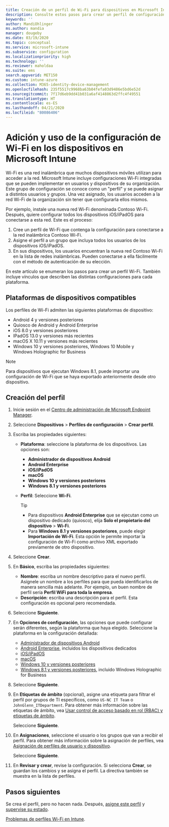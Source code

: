 ```yaml
---
title: Creación de un perfil de Wi-Fi para dispositivos en Microsoft Intune - Azure | Microsoft Docs
description: Consulte estos pasos para crear un perfil de configuración de dispositivos Wi-Fi en Microsoft Intune. Cree perfiles para el administrador de dispositivos Android, Android Enterprise, modo de pantalla completa de Android, iOS, iPadOS, macOS, Windows 10 y versiones posteriores, y Windows Holographic for Business. Use estos perfiles para crear una conexión Wi-Fi para usar certificados, elegir un tipo de EAP, seleccionar un método de autenticación, habilitar un proxy y mucho más.
keywords: ''
author: MandiOhlinger
ms.author: mandia
manager: dougeby
ms.date: 03/19/2020
ms.topic: conceptual
ms.service: microsoft-intune
ms.subservice: configuration
ms.localizationpriority: high
ms.technology: ''
ms.reviewer: maholdaa
ms.suite: ems
search.appverid: MET150
ms.custom: intune-azure
ms.collection: M365-identity-device-management
ms.openlocfilehash: 235f5517c9968ba63b04fefa03d9486e5bd6e52d
ms.sourcegitcommit: 7f17d6eb9dd41b031a6af4148863d2ffc4f49551
ms.translationtype: HT
ms.contentlocale: es-ES
ms.lasthandoff: 04/21/2020
ms.locfileid: "80086406"
---
```

# <a name="add-and-use-wi-fi-settings-on-your-devices-in-microsoft-intune"></a>Adición y uso de la configuración de Wi-Fi en los dispositivos en Microsoft Intune

Wi-Fi es una red inalámbrica que muchos dispositivos móviles utilizan para acceder a la red. Microsoft Intune incluye configuraciones Wi-Fi integradas que se pueden implementar en usuarios y dispositivos de su organización. Este grupo de configuración se conoce como un "perfil" y se puede asignar a distintos usuarios y grupos. Una vez asignado, los usuarios acceden a la red Wi-Fi de la organización sin tener que configurarla ellos mismos.

Por ejemplo, instale una nueva red Wi-Fi denominada Contoso Wi-Fi. Después, quiere configurar todos los dispositivos iOS/iPadOS para conectarse a esta red. Este es el proceso:

1. Cree un perfil de Wi-Fi que contenga la configuración para conectarse a la red inalámbrica Contoso Wi-Fi.
2. Asigne el perfil a un grupo que incluya todos los usuarios de los dispositivos iOS/iPadOS.
3. En sus dispositivos, los usuarios encuentran la nueva red Contoso Wi-Fi en la lista de redes inalámbricas. Pueden conectarse a ella fácilmente con el método de autenticación de su elección.

En este artículo se enumeran los pasos para crear un perfil Wi-Fi. También incluye vínculos que describen las distintas configuraciones para cada plataforma.

## <a name="supported-device-platforms"></a>Plataformas de dispositivos compatibles

Los perfiles de Wi-Fi admiten las siguientes plataformas de dispositivo:

- Android 4 y versiones posteriores
- Quiosco de Android y Android Enterprise
- iOS 8.0 y versiones posteriores
- IPadOS 13.0 y versiones más recientes
- macOS X 10.11 y versiones más recientes
- Windows 10 y versiones posteriores, Windows 10 Mobile y Windows Holographic for Business

> [!NOTE]
> Para dispositivos que ejecutan Windows 8.1, puede importar una configuración de Wi-Fi que se haya exportado anteriormente desde otro dispositivo.

## <a name="create-the-profile"></a>Creación del perfil

1. Inicie sesión en el [Centro de administración de Microsoft Endpoint Manager](https://go.microsoft.com/fwlink/?linkid=2109431).
2. Seleccione **Dispositivos** > **Perfiles de configuración** > **Crear perfil**.
3. Escriba las propiedades siguientes:

    - **Plataforma**: seleccione la plataforma de los dispositivos. Las opciones son:

      - **Administrador de dispositivos Android**
      - **Android Enterprise**
      - **iOS/iPadOS**
      - **macOS**
      - **Windows 10 y versiones posteriores**
      - **Windows 8.1 y versiones posteriores**

    - **Perfil**: Seleccione **Wi-Fi**.

      > [!TIP]
      >
      > - Para dispositivos **Android Enterprise** que se ejecutan como un dispositivo dedicado (quiosco), elija **Solo el propietario del dispositivo** > **Wi-Fi**.
      > - Para **Windows 8.1 y versiones posteriores**, puede elegir **Importación de Wi-Fi**. Esta opción le permite importar la configuración de Wi-Fi como archivo XML exportado previamente de otro dispositivo.

4. Seleccione **Crear**.
5. En **Básico**, escriba las propiedades siguientes:

    - **Nombre**: escriba un nombre descriptivo para el nuevo perfil. Asígnele un nombre a los perfiles para que pueda identificarlos de manera sencilla más adelante. Por ejemplo, un buen nombre de perfil sería **Perfil WiFi para toda la empresa**.
    - **Descripción**: escriba una descripción para el perfil. Esta configuración es opcional pero recomendada.

6. Seleccione **Siguiente**.
7. En **Opciones de configuración**, las opciones que puede configurar serán diferentes, según la plataforma que haya elegido. Seleccione la plataforma en la configuración detallada:

    - [Administrador de dispositivos Android](wi-fi-settings-android.md)
    - [Android Enterprise](wi-fi-settings-android-enterprise.md), incluidos los dispositivos dedicados
    - [iOS/iPadOS](wi-fi-settings-ios.md)
    - [macOS](wi-fi-settings-macos.md)
    - [Windows 10 y versiones posteriores](wi-fi-settings-windows.md)
    - [Windows 8.1 y versiones posteriores](wi-fi-settings-import-windows-8-1.md), incluido Windows Holographic for Business

8. Seleccione **Siguiente**.
9. En **Etiquetas de ámbito** (opcional), asigne una etiqueta para filtrar el perfil por grupos de TI específicos, como `US-NC IT Team` o `JohnGlenn_ITDepartment`. Para obtener más información sobre las etiquetas de ámbito, vea [Usar control de acceso basado en rol (RBAC) y etiquetas de ámbito](../fundamentals/scope-tags.md).

    Seleccione **Siguiente**.

10. En **Asignaciones**, seleccione el usuario o los grupos que van a recibir el perfil. Para obtener más información sobre la asignación de perfiles, vea [Asignación de perfiles de usuario y dispositivo](device-profile-assign.md).

    Seleccione **Siguiente**.

11. En **Revisar y crear**, revise la configuración. Si selecciona **Crear**, se guardan los cambios y se asigna el perfil. La directiva también se muestra en la lista de perfiles.

## <a name="next-steps"></a>Pasos siguientes

Se crea el perfil, pero no hacen nada. Después, [asigne este perfil](device-profile-assign.md) y [supervise su estado](device-profile-monitor.md).

[Problemas de perfiles Wi-Fi en Intune](troubleshoot-wi-fi-profiles.md).
